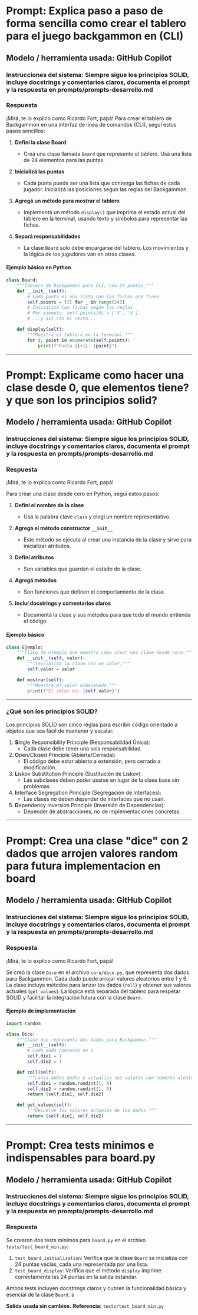 # Prompt: Explica paso a paso de forma sencilla como crear el tablero para el juego backgammon en (CLI)

## Modelo / herramienta usada: GitHub Copilot

### Instrucciones del sistema: Siempre sigue los principios SOLID, incluye docstrings y comentarios claros, documenta el prompt y la respuesta en prompts/prompts-desarrollo.md

### Respuesta

¡Mirá, te lo explico como Ricardo Fort, papá! Para crear el tablero de Backgammon en una interfaz de línea de comandos (CLI), seguí estos pasos sencillos:

1. **Definí la clase Board**
   - Creá una clase llamada `Board` que represente el tablero. Usá una lista de 24 elementos para las puntas.

2. **Inicializá las puntas**
   - Cada punta puede ser una lista que contenga las fichas de cada jugador. Inicializá las posiciones según las reglas del Backgammon.

3. **Agregá un método para mostrar el tablero**
   - Implementá un método `display()` que imprima el estado actual del tablero en la terminal, usando texto y símbolos para representar las fichas.

4. **Separá responsabilidades**
   - La clase `Board` solo debe encargarse del tablero. Los movimientos y la lógica de los jugadores van en otras clases.

#### Ejemplo básico en Python

```python
class Board:
    """Tablero de Backgammon para CLI, con 24 puntas."""
    def __init__(self):
        # Cada punta es una lista con las fichas que tiene
        self.points = [[] for _ in range(24)]
        # Inicializá las fichas según las reglas
        # Por ejemplo: self.points[0] = ['X', 'X']
        # ...y así con el resto...

    def display(self):
        """Muestra el tablero en la terminal."""
        for i, point in enumerate(self.points):
            print(f"Punta {i+1}: {point}")
```

---

# Prompt: Explicame como hacer una clase desde 0, que elementos tiene? y que son los principios solid?

## Modelo / herramienta usada: GitHub Copilot

### Instrucciones del sistema: Siempre sigue los principios SOLID, incluye docstrings y comentarios claros, documenta el prompt y la respuesta en prompts/prompts-desarrollo.md

### Respuesta

¡Mirá, te lo explico como Ricardo Fort, papá!

Para crear una clase desde cero en Python, seguí estos pasos:

1. **Definí el nombre de la clase**
   - Usá la palabra clave `class` y elegí un nombre representativo.

2. **Agregá el método constructor `__init__`**
   - Este método se ejecuta al crear una instancia de la clase y sirve para inicializar atributos.

3. **Definí atributos**
   - Son variables que guardan el estado de la clase.

4. **Agregá métodos**
   - Son funciones que definen el comportamiento de la clase.

5. **Incluí docstrings y comentarios claros**
   - Documentá la clase y sus métodos para que todo el mundo entienda el código.

#### Ejemplo básico

```python
class Ejemplo:
    """Clase de ejemplo que muestra cómo crear una clase desde cero."""
    def __init__(self, valor):
        """Inicializa la clase con un valor."""
        self.valor = valor

    def mostrar(self):
        """Muestra el valor almacenado."""
        print(f"El valor es: {self.valor}")
```

---

### ¿Qué son los principios SOLID?

Los principios SOLID son cinco reglas para escribir código orientado a objetos que sea fácil de mantener y escalar:

1. **S**ingle Responsibility Principle (Responsabilidad Única):
   - Cada clase debe tener una sola responsabilidad.
2. **O**pen/Closed Principle (Abierta/Cerrada):
   - El código debe estar abierto a extensión, pero cerrado a modificación.
3. **L**iskov Substitution Principle (Sustitución de Liskov):
   - Las subclases deben poder usarse en lugar de la clase base sin problemas.
4. **I**nterface Segregation Principle (Segregación de Interfaces):
   - Las clases no deben depender de interfaces que no usan.
5. **D**ependency Inversion Principle (Inversión de Dependencias):
   - Depender de abstracciones, no de implementaciones concretas.

---

# Prompt: Crea una clase "dice" con 2 dados que arrojen valores random para futura implementacion en board

## Modelo / herramienta usada: GitHub Copilot

### Instrucciones del sistema: Siempre sigue los principios SOLID, incluye docstrings y comentarios claros, documenta el prompt y la respuesta en prompts/prompts-desarrollo.md

### Respuesta

¡Mirá, te lo explico como Ricardo Fort, papá!

Se creó la clase `Dice` en el archivo `core/dice.py`, que representa dos dados para Backgammon. Cada dado puede arrojar valores aleatorios entre 1 y 6. La clase incluye métodos para lanzar los dados (`roll`) y obtener sus valores actuales (`get_values`). La lógica está separada del tablero para respetar SOLID y facilitar la integración futura con la clase `Board`.

#### Ejemplo de implementación

```python
import random

class Dice:
    """Clase que representa dos dados para Backgammon."""
    def __init__(self):
        # Cada dado comienza en 1
        self.die1 = 1
        self.die2 = 1

    def roll(self):
        """Lanza ambos dados y actualiza sus valores con números aleatorios entre 1 y 6."""
        self.die1 = random.randint(1, 6)
        self.die2 = random.randint(1, 6)
        return (self.die1, self.die2)

    def get_values(self):
        """Devuelve los valores actuales de los dados."""
        return (self.die1, self.die2)
```

---

# Prompt: Crea tests minimos e indispensables para board.py

## Modelo / herramienta usada: GitHub Copilot

### Instrucciones del sistema: Siempre sigue los principios SOLID, incluye docstrings y comentarios claros, documenta el prompt y la respuesta en prompts/prompts-desarrollo.md

### Respuesta

Se crearon dos tests mínimos para `board.py` en el archivo `tests/test_board_min.py`:

1. `test_board_initialization`: Verifica que la clase `Board` se inicializa con 24 puntas vacías, cada una representada por una lista.
2. `test_board_display`: Verifica que el método `display` imprime correctamente las 24 puntas en la salida estándar.

Ambos tests incluyen docstrings claros y cubren la funcionalidad básica y esencial de la clase `Board`.
s

**Salida usada sin cambios.**
**Referencia:** `tests/test_board_min.py`
